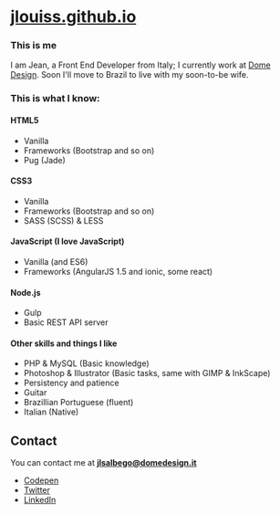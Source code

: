 # [jlouiss.github.io](http://jlouiss.github.io/)


### This is me
I am Jean, a Front End Developer from Italy; I currently work at [Dome Design](http://domedesign.it).
Soon I'll move to Brazil to live with my soon-to-be wife.


### This is what I know:

#### HTML5
  - Vanilla
  - Frameworks (Bootstrap and so on)
  - Pug (Jade)

#### CSS3
  - Vanilla
  - Frameworks (Bootstrap and so on)
  - SASS (SCSS) & LESS

#### JavaScript (I love JavaScript)
  - Vanilla (and ES6)
  - Frameworks (AngularJS 1.5 and ionic, some react)

#### Node.js
  - Gulp
  - Basic REST API server

#### Other skills and things I like
  - PHP & MySQL (Basic knowledge)
  - Photoshop & Illustrator (Basic tasks, same with GIMP & InkScape)
  - Persistency and patience
  - Guitar
  - Brazillian Portuguese (fluent)
  - Italian (Native)

## Contact
You can contact me at **[jlsalbego@domedesign.it](mailto:jlsalbego@domedesign.it)**
 - [Codepen](http://codepen.io/JLouisS/)
 - [Twitter](https://twitter.com/jlslbg)
 - [LinkedIn](https://www.linkedin.com/in/jeanlouissalbego)
